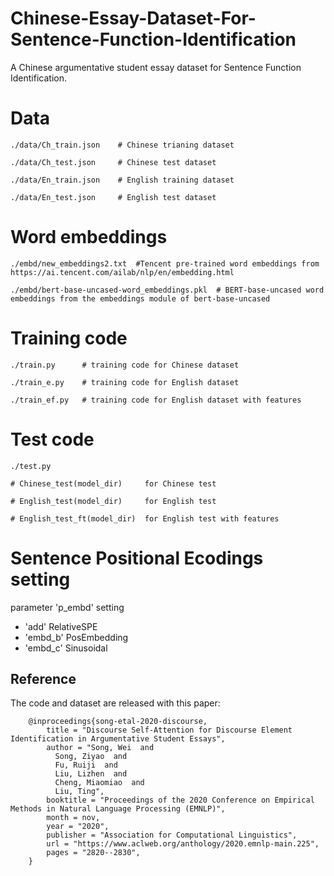 # Chinese-Essay-Dataset-For-Sentence-Function-Identification
A Chinese argumentative student essay dataset for Sentence Function Identification.

# Data

    ./data/Ch_train.json    # Chinese trianing dataset

    ./data/Ch_test.json     # Chinese test dataset

    ./data/En_train.json    # English training dataset

    ./data/En_test.json     # English test dataset


# Word embeddings

    ./embd/new_embeddings2.txt  #Tencent pre-trained word embeddings from https://ai.tencent.com/ailab/nlp/en/embedding.html

    ./embd/bert-base-uncased-word_embeddings.pkl  # BERT-base-uncased word embeddings from the embeddings module of bert-base-uncased


# Training code

    ./train.py      # training code for Chinese dataset

    ./train_e.py    # training code for English dataset

    ./train_ef.py   # training code for English dataset with features


# Test code

    ./test.py

    # Chinese_test(model_dir)     for Chinese test

    # English_test(model_dir)     for English test

    # English_test_ft(model_dir)  for English test with features


# Sentence Positional Ecodings setting

parameter 'p_embd' setting

- 'add'       RelativeSPE
- 'embd_b'    PosEmbedding
- 'embd_c'    Sinusoidal


## Reference
The code and dataset are released with this paper:

        @inproceedings{song-etal-2020-discourse,
            title = "Discourse Self-Attention for Discourse Element Identification in Argumentative Student Essays",
            author = "Song, Wei  and
              Song, Ziyao  and
              Fu, Ruiji  and
              Liu, Lizhen  and
              Cheng, Miaomiao  and
              Liu, Ting",
            booktitle = "Proceedings of the 2020 Conference on Empirical Methods in Natural Language Processing (EMNLP)",
            month = nov,
            year = "2020",
            publisher = "Association for Computational Linguistics",
            url = "https://www.aclweb.org/anthology/2020.emnlp-main.225",
            pages = "2820--2830",
        }
